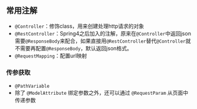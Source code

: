 ## 常用注解

- `@Controller`：修饰class，用来创建处理http请求的对象
- `@RestController`：Spring4之后加入的注解，原来在`@Controller`中返回json需要`@ResponseBody`来配合，如果直接用`@RestController`替代`@Controller`就不需要再配置`@ResponseBody`，默认返回json格式。
- `@RequestMapping`：配置url映射

### 传参获取

- `@PathVariable`
- 除了 `@ModelAttribute` 绑定参数之外，还可以通过 `@RequestParam` 从页面中传递参数 

